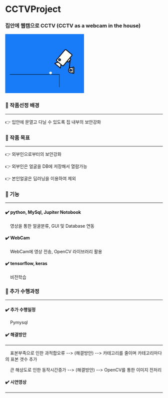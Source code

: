 # CCTVProject
### 집안에 웹캠으로 CCTV (CCTV as a webcam in the house)

<img src="/images/CCTV.gif" width="50%">

### :large_orange_diamond: 작품선정 배경
----------------------------------------------------------

:point_right: 입안에 문열고 다닐 수 있도록 집 내부의 보안강화

### :large_orange_diamond: 작품 목표
----------------------------------------------------------
:point_right: 외부인으로부터의 보안강화

:point_right: 외부인은 얼굴을 DB에 저장해서 열람가능

:point_right: 본인얼굴은 딥러닝을 이용하여 제외

### :large_orange_diamond: 기능
----------------------------------------------------------
#### :heavy_check_mark: python, MySql, Jupiter Notobook
&nbsp;&nbsp;&nbsp; 영상을 통한 얼굴분류, GUI 및 Database 연동
#### :heavy_check_mark: WebCam
&nbsp;&nbsp;&nbsp; WebCam에 영상 전송, OpenCV 라이브러리 활용
#### :heavy_check_mark: tensorflow, keras
&nbsp;&nbsp;&nbsp; 비전학습

### :large_orange_diamond: 추가 수행과정
----------------------------------------------------------
#### :heavy_check_mark: 추가 수행일정
&nbsp;&nbsp;&nbsp; Pymysql

#### :heavy_check_mark: 해결방안
----------------------------------------------------------
&nbsp;&nbsp;&nbsp; 표본부족으로 인한 과적합오류 --> (해결방안) --> 카테고리를 줄이며 카테고리마다의 표본 갯수 추가

&nbsp;&nbsp;&nbsp; 큰 해상도로 인한 동작시간증가 --> (해결방안) --> OpenCV를 통한 이미지 전처리

#### :heavy_check_mark: 시연영상
----------------------------------------------------------

